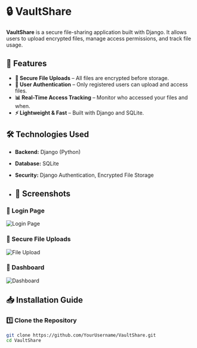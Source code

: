 # 🔒 VaultShare

**VaultShare** is a secure file-sharing application built with Django. It allows users to upload encrypted files, manage access permissions, and track file usage.

## 🚀 Features

- **🔐 Secure File Uploads** – All files are encrypted before storage.
- **👤 User Authentication** – Only registered users can upload and access files.
- **📊 Real-Time Access Tracking** – Monitor who accessed your files and when.
- **⚡ Lightweight & Fast** – Built with Django and SQLite.

## 🛠️ Technologies Used

- **Backend:** Django (Python)
- **Database:** SQLite
- **Security:** Django Authentication, Encrypted File Storage

- ## 📸 Screenshots

### 🔐 Login Page
![Login Page]()

### 📁 Secure File Uploads
![File Upload]()

### 🚀 Dashboard
![Dashboard]()


## 📥 Installation Guide

### **1️⃣ Clone the Repository**
```sh
git clone https://github.com/YourUsername/VaultShare.git
cd VaultShare
